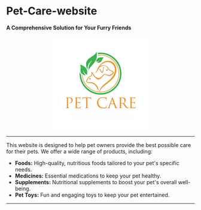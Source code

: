 # Pet-Care-website
**A Comprehensive Solution for Your Furry Friends**

<div align="center">
  <img src="https://github.com/MeghanaNuwanthi/Pet-Care-website/blob/main/Petcare.jpg" alt="PetCare" width="250">
</div>

---

This website is designed to help pet owners provide the best possible care for their pets. We offer a wide range of products, including:

* **Foods:** High-quality, nutritious foods tailored to your pet's specific needs.
* **Medicines:** Essential medications to keep your pet healthy.
* **Supplements:** Nutritional supplements to boost your pet's overall well-being.
* **Pet Toys:** Fun and engaging toys to keep your pet entertained.

---
